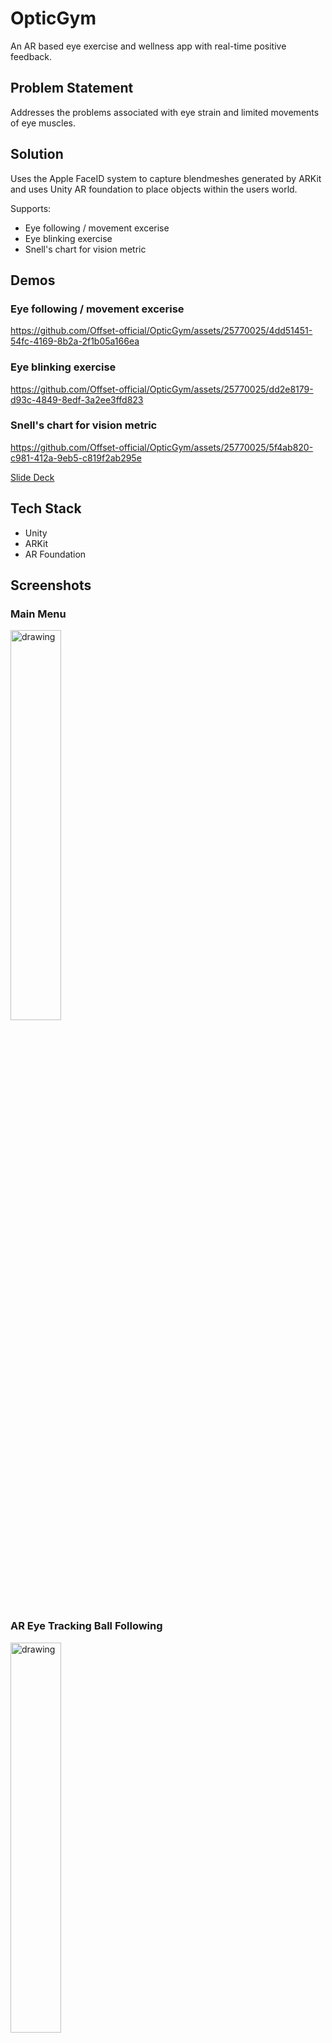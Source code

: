 # OpticGym

An AR based eye exercise and wellness app with real-time positive feedback.

## Problem Statement

Addresses the problems associated with eye strain and limited movements of eye muscles. 

## Solution

Uses the Apple FaceID system to capture blendmeshes generated by ARKit and uses Unity AR foundation to place objects within the users world.

Supports:

- Eye following / movement excerise
- Eye blinking exercise
- Snell's chart for vision metric

## Demos

### Eye following / movement excerise

https://github.com/Offset-official/OpticGym/assets/25770025/4dd51451-54fc-4169-8b2a-2f1b05a166ea

### Eye blinking exercise

https://github.com/Offset-official/OpticGym/assets/25770025/dd2e8179-d93c-4849-8edf-3a2ee3ffd823

### Snell's chart for vision metric

https://github.com/Offset-official/OpticGym/assets/25770025/5f4ab820-c981-412a-9eb5-c819f2ab295e


[Slide Deck](./demos/slide-deck.pdf)


## Tech Stack

- Unity
- ARKit
- AR Foundation

## Screenshots
### Main Menu
<img src="https://github.com/Offset-official/OpticGym/assets/79493191/84c44e5e-8962-41ac-b60b-6cd50777770a" alt="drawing" width="40%"/>

### AR Eye Tracking Ball Following
<img src="https://github.com/Offset-official/OpticGym/assets/79493191/c685f43b-4a8b-41f3-a333-8997b488ad9e" alt="drawing" width="40%"/>

### AR Blink Test
<img src="https://github.com/Offset-official/OpticGym/assets/79493191/fb143b46-ea21-4d0c-8771-ddca69546cb3" alt="drawing" width="40%"/>

### Visual Acuity Test
<img src="https://github.com/Offset-official/OpticGym/assets/79493191/66a3ef4a-68c1-468c-9f03-ad5df829e6c1" alt="drawing" width="40%"/>
  
## Upcoming Features

### Color Blind Test
<img src="https://github.com/Offset-official/OpticGym/assets/79493191/5a11e847-7df4-4c71-8d6e-90e1bc98cbee" alt="drawing" width="40%"/>

### Direct Connect with Doctors and Hospitals
<img src="https://github.com/Offset-official/OpticGym/assets/79493191/ec4b5321-5cf3-4c50-9fb2-10f35b3386f5" alt="drawing" width="40%"/>


## Credits

Offset 2024. All rights reserved.
